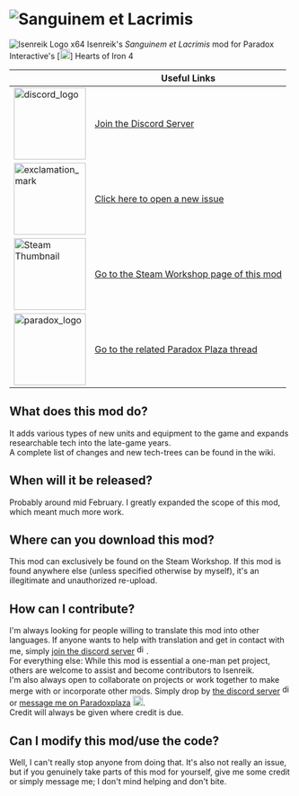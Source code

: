 # ![Sanguinem et Lacrimis](https://raw.githubusercontent.com/Araxiel/HoI4-IR-Sanguinem-et-Lacrimis/master/readme-files/sanguinem_title_text.png)

![Isenreik Logo x64](https://raw.githubusercontent.com/Araxiel/HoI4-IR-Sanguinem-et-Lacrimis/master/readme-files/Isenreik_logo_x64.png) Isenreik's *Sanguinem et Lacrimis* mod for Paradox Interactive's [<img src="https://pbs.twimg.com/profile_images/629201391312105473/txI2nFBz.png" alt="paradox_logo" width="18" />] Hearts of Iron 4

&ensp; | Useful Links
------------ | -------------
[<img src="https://www.shareicon.net/data/128x128/2016/10/18/844052_media_512x512.png" alt="discord_logo" width="128"/>][1] | [Join the Discord Server][1]
[<img src="https://www.shareicon.net/data/128x128/2015/09/02/94510_opened_448x512.png" alt="exclamation_mark" width="128"/>][2] | [Click here to open a new issue][2]
[<img src="https://raw.githubusercontent.com/Araxiel/HoI4-IR-Sanguinem-et-Lacrimis/master/readme-files/thumbnail-coming-soon.gif" alt="Steam Thumbnail" width="128"/>][3] | [Go to the Steam Workshop page of this mod][3]
[<img src="https://pbs.twimg.com/profile_images/629201391312105473/txI2nFBz.png" alt="paradox_logo" width="128"/>][4] | [Go to the related Paradox Plaza thread][4]

## What does this mod do?
It adds various types of new units and equipment to the game and expands researchable tech into the late-game years.  
A complete list of changes and new tech-trees can be found in the wiki.

## When will it be released?
Probably around mid February. I greatly expanded the scope of this mod, which meant much more work.

## Where can you download this mod?
This mod can exclusively be found on the Steam Workshop. If this mod is found anywhere else (unless specified otherwise by myself), it's an illegitimate and unauthorized re-upload.

## How can I contribute?
I'm always looking for people willing to translate this mod into other languages. If anyone wants to help with translation and get in contact with me, simply [join the discord server][1] [<img src="https://www.shareicon.net/data/128x128/2016/10/18/844052_media_512x512.png" alt="discord_logo"  width="17" />][1].  
For everything else: While this mod is essential a one-man pet project, others are welcome to assist and become contributors to Isenreik.     
I'm also always open to collaborate on projects or work together to make merge with or incorporate other mods.  Simply drop by [the discord server][1] [<img src="https://www.shareicon.net/data/128x128/2016/10/18/844052_media_512x512.png" alt="discord_logo"  width="17" />][1] or [message me on Paradoxplaza][5] [<img src="https://pbs.twimg.com/profile_images/629201391312105473/txI2nFBz.png" alt="paradox_logo"  width="18" />][5].  
Credit will always be given where credit is due.

## Can I modify this mod/use the code?
Well, I can't really stop anyone from doing that. It's also not really an issue, but if you genuinely take parts of this mod for yourself, give me some credit or simply message me; I don't mind helping and don't bite.

[1]:https://discord.gg/7KQwR2x
[2]:https://github.com/Araxiel/HoI4-Ara-SpecTroops/issues/new
[3]:https://raw.githubusercontent.com/Araxiel/HoI4-IR-Sanguinem-et-Lacrimis/master/readme-files/thumbnail-coming-soon.gif
[4]:https://forum.paradoxplaza.com/forum/index.php
[5]:https://forum.paradoxplaza.com/forum/index.php?members/araxiel.1078983/
